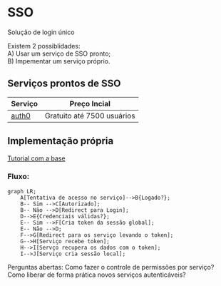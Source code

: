 # SSO
Solução de login único


Existem 2 possiblidades:  
A) Usar um serviço de SSO pronto;  
B) Impementar um serviço próprio.

## Serviços prontos de SSO
| Serviço                       | Preço Incial               |
| ----------------------------- | -------------------------- |
| [auth0](https://auth0.com/pt) | Gratuito até 7500 usuários |

## Implementação própria
[Tutorial com a base](https://codeburst.io/building-a-simple-single-sign-on-sso-server-and-solution-from-scratch-in-node-js-ea6ee5fdf340)

### Fluxo:
```mermaid
graph LR;
    A[Tentativa de acesso no serviço]-->B{Logado?};
    B-- Sim -->C[Autorizado];
    B-- Não -->D[Redirect para Login];
    D-->E{Credenciais válidas?};
    E-- Sim -->F[Cria token da sessão global];
    E-- Não -->D;
    F-->G[Redirect para os serviço levando o token];
    G-->H[Serviço recebe token];
    H-->I[Servço recupera os dados com o token];
    I-->J[Serviço cria sessão local];
```

Perguntas abertas:
Como fazer o controle de permissões por serviço?
Como liberar de forma prática novos serviços autenticáveis?
